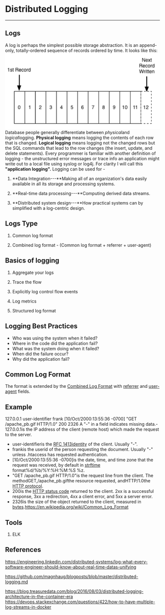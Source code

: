 # Distributed Logging

---

## Logs

A log is perhaps the simplest possible storage abstraction. It is an append-only, totally-ordered sequence of records ordered by time. It looks like this:
![image](media/Distributed-Logging-image1.png)
Database people generally differentiate between *physical*and *logical*logging. **Physical logging** means logging the contents of each row that is changed. **Logical logging** means logging not the changed rows but the SQL commands that lead to the row changes (the insert, update, and delete statements).
Every programmer is familiar with another definition of logging - the unstructured error messages or trace info an application might write out to a local file using syslog or log4j. For clarity I will call this **"application logging".**
Logging can be used for -

1. **Data Integration---**Making all of an organization's data easily available in all its storage and processing systems.

2. **Real-time data processing---**Computing derived data streams.

3. **Distributed system design---**How practical systems can by simplified with a log-centric design.

## Logs Type

1. Common log format

2. Combined log format - (Common log format + referrer + user-agent)

## Basics of logging

1. Aggregate your logs

2. Trace the flow

3. Explicitly log control flow events

4. Log metrics

5. Structured log format

## Logging Best Practices

- Who was using the system when it failed?
- Where in the code did the application fail?
- What was the system doing when it failed?
- When did the failure occur?
- Why did the application fail?

## Common Log Format

The format is extended by the [Combined Log Format](https://en.wikipedia.org/w/index.php?title=Combined_Log_Format&action=edit&redlink=1) with [referrer](https://en.wikipedia.org/wiki/Referrer) and [user-agent](https://en.wikipedia.org/wiki/User-agent) fields.

## Example

127.0.0.1 user-identifier frank [10/Oct/2000:13:55:36 -0700] "GET /apache_pb.gif HTTP/1.0" 200 2326
A "-" in a field indicates missing data.-  127.0.0.1is the IP address of the client (remote host) which made the request to the server.

- user-identifieris the [RFC 1413](https://tools.ietf.org/html/rfc1413)[identity](https://en.wikipedia.org/wiki/Ident_Protocol) of the client. Usually "-".
- frankis the userid of the person requesting the document. Usually "-" unless .htaccess has requested authentication.
- [10/Oct/2000:13:55:36 -0700]is the date, time, and time zone that the request was received, by default in [strftime](https://en.wikipedia.org/wiki/Strftime) format%d/%b/%Y:%H:%M:%S %z.
- "GET /apache_pb.gif HTTP/1.0"is the request line from the client. The methodGET,/apache_pb.gifthe resource requested, andHTTP/1.0the [HTTP protocol](https://en.wikipedia.org/wiki/Hypertext_Transfer_Protocol).
- 200is the [HTTP status code](https://en.wikipedia.org/wiki/HTTP_status_code) returned to the client. 2xx is a successful response, 3xx a redirection, 4xx a client error, and 5xx a server error.
- 2326is the size of the object returned to the client, measured in [bytes](https://en.wikipedia.org/wiki/Byte).<https://en.wikipedia.org/wiki/Common_Log_Format>

## Tools

1. ELK

## References

<https://engineering.linkedin.com/distributed-systems/log-what-every-software-engineer-should-know-about-real-time-datas-unifying>

<https://github.com/magnhaug/blogposts/blob/master/distributed-logging.md>

<https://blog.treasuredata.com/blog/2016/08/03/distributed-logging-architecture-in-the-container-era>
<https://devops.stackexchange.com/questions/422/how-to-have-multiple-log-streams-in-docker>
